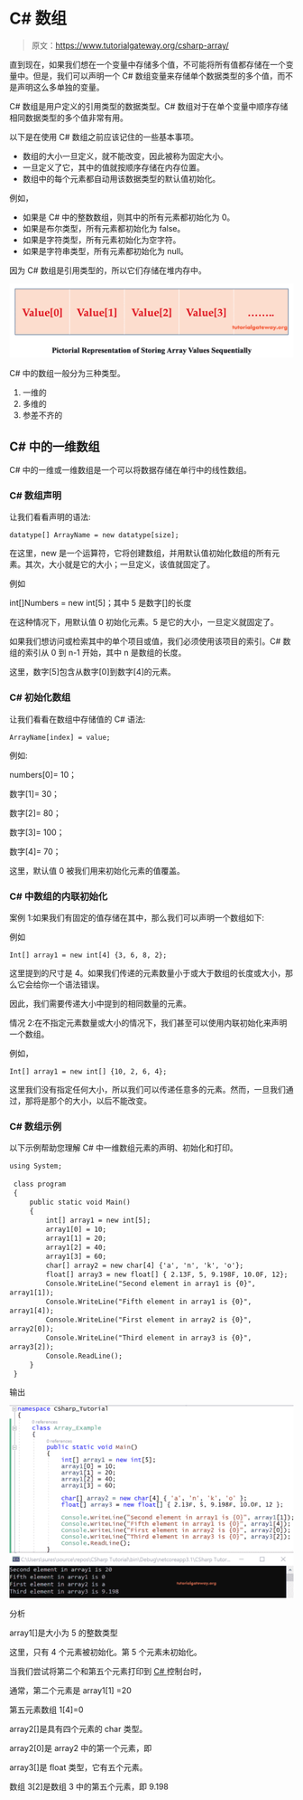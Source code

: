 # C# 数组

> 原文：<https://www.tutorialgateway.org/csharp-array/>

直到现在，如果我们想在一个变量中存储多个值，不可能将所有值都存储在一个变量中。但是，我们可以声明一个 C# 数组变量来存储单个数据类型的多个值，而不是声明这么多单独的变量。

C# 数组是用户定义的引用类型的数据类型。C# 数组对于在单个变量中顺序存储相同数据类型的多个值非常有用。

以下是在使用 C# 数组之前应该记住的一些基本事项。

*   数组的大小一旦定义，就不能改变，因此被称为固定大小。
*   一旦定义了它，其中的值就按顺序存储在内存位置。
*   数组中的每个元素都自动用该数据类型的默认值初始化。

例如，

*   如果是 C# 中的整数数组，则其中的所有元素都初始化为 0。
*   如果是布尔类型，所有元素都初始化为 false。
*   如果是字符类型，所有元素初始化为空字符。
*   如果是字符串类型，所有元素都初始化为 null。

因为 C# 数组是引用类型的，所以它们存储在堆内存中。

![C# Arrays 2](img/efec08b09e0b47e9e55d7bba96188067.png)

C# 中的数组一般分为三种类型。

1.  一维的
2.  多维的
3.  参差不齐的

## C# 中的一维数组

C# 中的一维或一维数组是一个可以将数据存储在单行中的线性数组。

### C# 数组声明

让我们看看声明的语法:

```
datatype[] ArrayName = new datatype[size];
```

在这里，new 是一个运算符，它将创建数组，并用默认值初始化数组的所有元素。其次，大小就是它的大小；一旦定义，该值就固定了。

例如

int[]Numbers = new int[5]；其中 5 是数字[]的长度

在这种情况下，用默认值 0 初始化元素。5 是它的大小，一旦定义就固定了。

如果我们想访问或检索其中的单个项目或值，我们必须使用该项目的索引。C# 数组的索引从 0 到 n-1 开始，其中 n 是数组的长度。

这里，数字[5]包含从数字[0]到数字[4]的元素。

### C# 初始化数组

让我们看看在数组中存储值的 C# 语法:

```
ArrayName[index] = value;
```

例如:

numbers[0]= 10；

数字[1]= 30；

数字[2]= 80；

数字[3]= 100；

数字[4]= 70；

这里，默认值 0 被我们用来初始化元素的值覆盖。

### C# 中数组的内联初始化

案例 1:如果我们有固定的值存储在其中，那么我们可以声明一个数组如下:

例如

```
Int[] array1 = new int[4] {3, 6, 8, 2};
```

这里提到的尺寸是 4。如果我们传递的元素数量小于或大于数组的长度或大小，那么它会给你一个语法错误。

因此，我们需要传递大小中提到的相同数量的元素。

情况 2:在不指定元素数量或大小的情况下，我们甚至可以使用内联初始化来声明一个数组。

例如，

```
Int[] array1 = new int[] {10, 2, 6, 4};
```

这里我们没有指定任何大小，所以我们可以传递任意多的元素。然而，一旦我们通过，那将是那个的大小，以后不能改变。

### C# 数组示例

以下示例帮助您理解 C# 中一维数组元素的声明、初始化和打印。

```
using System;

 class program
 {
     public static void Main()
     {
         int[] array1 = new int[5];
         array1[0] = 10;
         array1[1] = 20;
         array1[2] = 40;
         array1[3] = 60;
         char[] array2 = new char[4] {'a', 'n', 'k', 'o'};
         float[] array3 = new float[] { 2.13F, 5, 9.198F, 10.0F, 12};
         Console.WriteLine("Second element in array1 is {0}", array1[1]);
         Console.WriteLine("Fifth element in array1 is {0}", array1[4]);
         Console.WriteLine("First element in array2 is {0}", array2[0]);
         Console.WriteLine("Third element in array3 is {0}", array3[2]);
         Console.ReadLine();
     }
 }
```

输出

![C# Array Example 1](img/f41ac797d03fadd5e0e418f1a90aa05d.png)

分析

array1[]是大小为 5 的整数类型

这里，只有 4 个元素被初始化。第 5 个元素未初始化。

当我们尝试将第二个和第五个元素打印到 [C# ](https://www.tutorialgateway.org/csharp-tutorial/) 控制台时，

通常，第二个元素是 array1[1] =20

第五元素数组 1[4]=0

array2[]是具有四个元素的 char 类型。

array2[0]是 array2 中的第一个元素，即

array3[]是 float 类型，它有五个元素。

数组 3[2]是数组 3 中的第五个元素，即 9.198